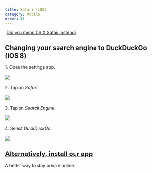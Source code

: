 ```yaml
---
title: Safari (iOS)
category: Mobile
order: 35
---
```

<a class="button" href="https://duck.co/help/desktop/safari" id="safari-button">
            <i class="icon-desktop"></i>
            Did you mean OS X Safari instead?
        </a>
        <p>
            </p><h2>Changing your search engine to DuckDuckGo (iOS 8)</h2>
            1. Open the settings app.
            <br><br><img src="../images/837a376e260a3c576519500e36e52913.png"><br><br>
            2. Tap on <em>Safari</em>.
            <br><br><img src="../images/5abf4bfa8929da07b7f8deed1ea353d9.png"><br><br>
            3. Tap on <em>Search Engine</em>.
            <br><br><img src="../images/fe2bf703bdc3a6a0442cddace409b0db.png"><br><br>
            4. Select <em>DuckDuckGo</em>.
            <br><br><img src="../images/f9e3886a7bebee1080f3057ded594bd7.png"><p>
            </p><h2><a href="https://itunes.apple.com/us/app/id663592361">Alternatively, install our app</a></h2>
            A better way to stay private online.
        
<style type="text/css">
#safari-button {
    margin-top: 16px;
}
.icon-desktop {
    margin-right: 5px; 
}
</style>